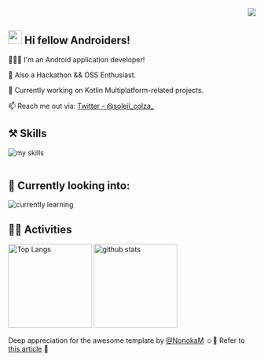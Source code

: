 <div align="right">
  <img src="https://komarev.com/ghpvc/?username=soleil-colza" />
</div>

## <img src="https://media.giphy.com/media/hvRJCLFzcasrR4ia7z/giphy.gif" width="28"> Hi fellow Androiders!

👩🏻‍💻 I'm an Android application developer!

🌊 Also a Hackathon && OSS Enthusiast.

🔭 Currently working on Kotlin Multiplatform-related projects.

📫 Reach me out via: [Twitter - @soleil_colza_](https://twitter.com/soleil_colza_)
<br>

## ⚒️ Skills
<img alt="my skills" src="https://skillicons.dev/icons?theme=dark&perline=8&i=kotlin,gradle,graphql,ktor,androidstudio,supabase,firebase,redhat" />
<br>
<br>

## 🌱 Currently looking into:
<img alt="currently learning" src="https://skillicons.dev/icons?theme=dark&perline=2&i=rust,ts" />
<br>

## 🏃‍♀️ Activities
<div align="left"> 
  <img alt="Top Langs" height="170px" src="https://github-readme-stats.vercel.app/api?username=soleil-colza&theme=vue-dark&layout=compact" />
  <img alt="github stats" height="170px" src="https://github-readme-stats.vercel.app/api/top-langs/?username=soleil-colza&theme=vue-dark&layout=compact" />
</div>

Deep appreciation for the awesome template by [@NonokaM](https://github.com/NonokaM) ☺️🫶 
Refer to [this article](https://qiita.com/mmnn/items/cf465d271171cba8bd51) 🙌
